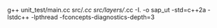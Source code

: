 g++ unit_test/main.cc src/*.cc src/layers/*.cc -I. -o sap_ut -std=c++2a -lstdc++ -lpthread -fconcepts-diagnostics-depth=3
